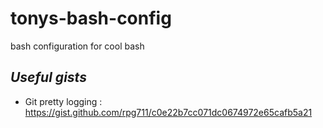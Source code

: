 # tonys-bash-config
bash configuration for cool bash

*Useful gists*
---------------------
- Git pretty logging : https://gist.github.com/rpg711/c0e22b7cc071dc0674972e65cafb5a21
